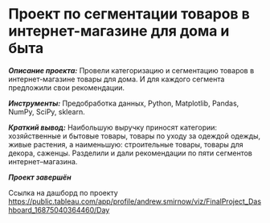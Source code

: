 # Проект по сегментации товаров в интернет-магазине  для дома и быта 



***Описание проекта:*** Провели категоризацию и сегментацию товаров в интернет-магазине товары для дома. И для каждого сегмента предложили свои рекомендации.

***Инструменты:***  Предобработка данных, Python, Matplotlib, Pandas, NumPy, SciPy, sklearn. 

***Краткий вывод:*** Наибольшую выручку приносят категории: хозяйственные и бытовые товары, товары по уходу за одеждой одежды, живые растения, а наименьшую: строительные товары, товары для декора, саженцы. Разделили и дали рекомендации по пяти сегментов интернет–магазина.

***Проект завершён***

Ссылка на дашборд по проекту https://public.tableau.com/app/profile/andrew.smirnow/viz/FinalProject_Dashboard_16875040364460/Day

